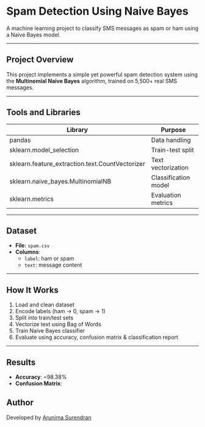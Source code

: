 # Spam Detection Using Naive Bayes

A machine learning project to classify SMS messages as spam or ham using a Naive Bayes model.

---

## Project Overview

This project implements a simple yet powerful spam detection system using the **Multinomial Naive Bayes** algorithm, trained on 5,500+ real SMS messages.

---

## Tools and Libraries

| Library | Purpose |
|--------|---------|
| pandas | Data handling |
| sklearn.model_selection | Train-test split |
| sklearn.feature_extraction.text.CountVectorizer | Text vectorization |
| sklearn.naive_bayes.MultinomialNB | Classification model |
| sklearn.metrics | Evaluation metrics |

---

## Dataset

- **File**: `spam.csv`
- **Columns**:
  - `label`: ham or spam
  - `text`: message content

---

## How It Works

1. Load and clean dataset
2. Encode labels (ham → 0, spam → 1)
3. Split into train/test sets
4. Vectorize text using Bag of Words
5. Train Naive Bayes classifier
6. Evaluate using accuracy, confusion matrix & classification report

---

## Results

- **Accuracy**: ~98.38%
- **Confusion Matrix**:

## Author

Developed by [Arunima Surendran](https://github.com/arunimakanavu)

